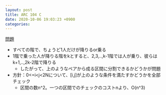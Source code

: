 ```yaml
---
layout: post
title: ARC 104 C
date: 2020-10-06 19:03:23 +0900
categories:
---
```


[問題](https://atcoder.jp/contests/arc104/tasks/arc104_c)

- すべての階で、ちょうど1人だけが降りるor乗る
- 1階で乗った人が降りる階をkとすると、2,3,..,k-1階では人が乗り、彼らはk+1,..,2k-2階で降りる
  - したがって、上のようなペアから成る区間に分割できるかどうかが問題
- 方針：0<=i<j<2Nについて、[i,j]が上のような条件を満たすかどうかを全部チェック
  - 区間の数n^2。一つの区間でのチェックのコストnより、O(n^3)
